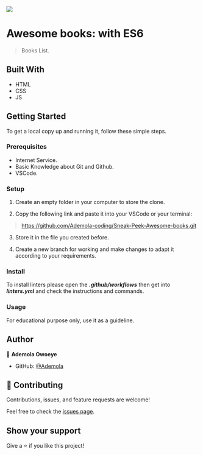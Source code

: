 ![](https://img.shields.io/badge/Microverse-blueviolet)

# Awesome books: with ES6

> Books List.

## Built With

- HTML
- CSS
- JS

## Getting Started

To get a local copy up and running it, follow these simple steps.

### Prerequisites

- Internet Service.
- Basic Knowledge about Git and Github.
- VSCode.

### Setup

1. Create an empty folder in your computer to store the clone.

2. Copy the following link and paste it into your VSCode or your terminal:

> https://github.com/Ademola-coding/Sneak-Peek-Awesome-books.git

3. Store it in the file you created before.

4. Create a new branch for working and make changes to adapt it according to your requirements.

### Install

To install linters please open the ***.github/workflows*** then get into ***linters.yml*** and check the instructions and commands.

### Usage

For educational purpose only, use it as a guideline.

## Author

👤 **Ademola Owoeye**

- GitHub: [@Ademola](https://github.com/Ademola-coding)



## 🤝 Contributing

Contributions, issues, and feature requests are welcome!

Feel free to check the [issues page](../../issues/).

## Show your support

Give a ⭐️ if you like this project!
